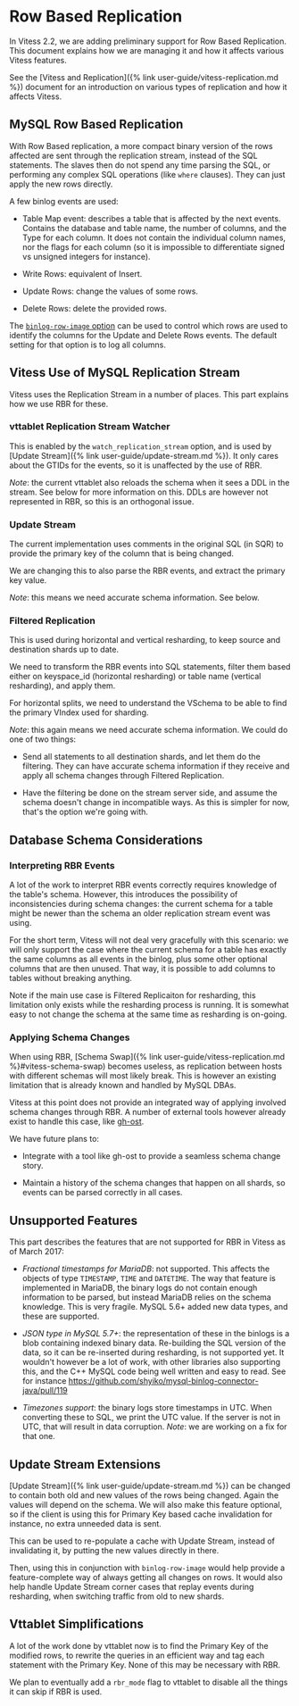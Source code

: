 # Row Based Replication

In Vitess 2.2, we are adding preliminary support for Row Based Replication. This
document explains how we are managing it and how it affects various Vitess
features.

See the [Vitess and Replication]({% link user-guide/vitess-replication.md %}) document
for an introduction on various types of replication and how it affects Vitess.

## MySQL Row Based Replication

With Row Based replication, a more compact binary version of the rows affected
are sent through the replication stream, instead of the SQL statements. The
slaves then do not spend any time parsing the SQL, or performing any complex SQL
operations (like `where` clauses). They can just apply the new rows directly.

A few binlog events are used:

* Table Map event: describes a table that is affected by the next
  events. Contains the database and table name, the number of columns, and the
  Type for each column. It does not contain the individual column names, nor the
  flags for each column (so it is impossible to differentiate signed vs unsigned
  integers for instance).

* Write Rows: equivalent of Insert.

* Update Rows: change the values of some rows.

* Delete Rows: delete the provided rows.

The
[`binlog-row-image` option](https://dev.mysql.com/doc/refman/5.7/en/replication-options-binary-log.html#sysvar_binlog_row_image) can
be used to control which rows are used to identify the columns for the Update
and Delete Rows events. The default setting for that option is to log all
columns.

## Vitess Use of MySQL Replication Stream

Vitess uses the Replication Stream in a number of places. This part explains how
we use RBR for these.

### vttablet Replication Stream Watcher

This is enabled by the `watch_replication_stream` option, and is used
by [Update Stream]({% link user-guide/update-stream.md %}). It only cares about the
GTIDs for the events, so it is unaffected by the use of RBR.

*Note*: the current vttablet also reloads the schema when it sees a DDL in the
stream. See below for more information on this. DDLs are however not represented
in RBR, so this is an orthogonal issue.

### Update Stream

The current implementation uses comments in the original SQL (in SQR) to provide
the primary key of the column that is being changed.

We are changing this to also parse the RBR events, and extract the primary key
value.

*Note*: this means we need accurate schema information. See below.

### Filtered Replication

This is used during horizontal and vertical resharding, to keep source and
destination shards up to date.

We need to transform the RBR events into SQL statements, filter them based
either on keyspace_id (horizontal resharding) or table name (vertical
resharding), and apply them.

For horizontal splits, we need to understand the VSchema to be able to find the
primary VIndex used for sharding.

*Note*: this again means we need accurate schema information. We could do one of
two things:

* Send all statements to all destination shards, and let them do the
  filtering. They can have accurate schema information if they receive and apply
  all schema changes through Filtered Replication.
  
* Have the filtering be done on the stream server side, and assume the schema
  doesn't change in incompatible ways. As this is simpler for now, that's the
  option we're going with.
  
## Database Schema Considerations

### Interpreting RBR Events

A lot of the work to interpret RBR events correctly requires knowledge of the
table's schema. However, this introduces the possibility of inconsistencies
during schema changes: the current schema for a table might be newer than the
schema an older replication stream event was using.

For the short term, Vitess will not deal very gracefully with this scenario: we
will only support the case where the current schema for a table has exactly the
same columns as all events in the binlog, plus some other optional columns that
are then unused. That way, it is possible to add columns to tables without
breaking anything.

Note if the main use case is Filtered Replicaiton for resharding, this
limitation only exists while the resharding process is running. It is somewhat
easy to not change the schema at the same time as resharding is on-going.

### Applying Schema Changes

When using
RBR, [Schema Swap]({% link user-guide/vitess-replication.md %}#vitess-schema-swap)
becomes useless, as replication between hosts with different schemas will most
likely break. This is however an existing limitation that is already known and
handled by MySQL DBAs.

Vitess at this point does not provide an integrated way of applying involved
schema changes through RBR. A number of external tools however already exist to
handle this case, like [gh-ost](https://github.com/github/gh-ost).

We have future plans to:

* Integrate with a tool like gh-ost to provide a seamless schema change story.

* Maintain a history of the schema changes that happen on all shards, so events
  can be parsed correctly in all cases.

## Unsupported Features

This part describes the features that are not supported for RBR in Vitess as of
March 2017:

* *Fractional timestamps for MariaDB*: not supported. This affects the objects
  of type `TIMESTAMP`, `TIME` and `DATETIME`. The way that feature is
  implemented in MariaDB, the binary logs do not contain enough information to
  be parsed, but instead MariaDB relies on the schema knowledge. This is very
  fragile. MySQL 5.6+ added new data types, and these are supported.

* *JSON type in MySQL 5.7+*: the representation of these in the binlogs is a
  blob containing indexed binary data. Re-building the SQL version of the data,
  so it can be re-inserted during resharding, is not supported yet. It wouldn't
  however be a lot of work, with other libraries also supporting this, and the
  C++ MySQL code being well written and easy to read. See for instance
  https://github.com/shyiko/mysql-binlog-connector-java/pull/119
  
* *Timezones support*: the binary logs store timestamps in UTC. When converting
  these to SQL, we print the UTC value. If the server is not in UTC, that will
  result in data corruption. *Note*: we are working on a fix for that one.

## Update Stream Extensions

[Update Stream]({% link user-guide/update-stream.md %}) can be changed to contain both
old and new values of the rows being changed. Again the values will depend on
the schema. We will also make this feature optional, so if the client is using
this for Primary Key based cache invalidation for instance, no extra unneeded
data is sent.

This can be used to re-populate a cache with Update Stream, instead of
invalidating it, by putting the new values directly in there.

Then, using this in conjunction with `binlog-row-image` would help provide a
feature-complete way of always getting all changes on rows. It would also help
handle Update Stream corner cases that replay events during resharding, when
switching traffic from old to new shards.

## Vttablet Simplifications

A lot of the work done by vttablet now is to find the Primary Key of the
modified rows, to rewrite the queries in an efficient way and tag each statement
with the Primary Key. None of this may be necessary with RBR.

We plan to eventually add a `rbr_mode` flag to vttablet to disable all the
things it can skip if RBR is used.
